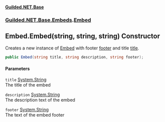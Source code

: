 
#### [Guilded.NET.Base](Guilded_NET_Base 'Guilded_NET_Base')
### [Guilded.NET.Base.Embeds](Guilded_NET_Base#Guilded_NET_Base_Embeds 'Guilded.NET.Base.Embeds').[Embed](Embed 'Guilded.NET.Base.Embeds.Embed')
## Embed.Embed(string, string, string) Constructor
Creates a new instance of [Embed](Embed 'Guilded.NET.Base.Embeds.Embed') with footer [footer](Embed_Embed(string_string_string)#Guilded_NET_Base_Embeds_Embed_Embed(string_string_string)_footer 'Guilded.NET.Base.Embeds.Embed.Embed(string, string, string).footer') and title [title](Embed_Embed(string_string_string)#Guilded_NET_Base_Embeds_Embed_Embed(string_string_string)_title 'Guilded.NET.Base.Embeds.Embed.Embed(string, string, string).title').  
```csharp
public Embed(string title, string description, string footer);
```

#### Parameters
<a name='Guilded_NET_Base_Embeds_Embed_Embed(string_string_string)_title'></a>
`title` [System.String](https://docs.microsoft.com/en-us/dotnet/api/System.String 'System.String')  
The title of the embed
  
<a name='Guilded_NET_Base_Embeds_Embed_Embed(string_string_string)_description'></a>
`description` [System.String](https://docs.microsoft.com/en-us/dotnet/api/System.String 'System.String')  
The description text of the embed
  
<a name='Guilded_NET_Base_Embeds_Embed_Embed(string_string_string)_footer'></a>
`footer` [System.String](https://docs.microsoft.com/en-us/dotnet/api/System.String 'System.String')  
The text of the embed footer
  
